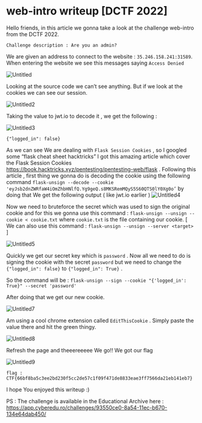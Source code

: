 # web-intro writeup [DCTF 2022]

Hello friends, in this article we gonna take a look at the challenge web-intro from the DCTF 2022.

`Challenge description : Are you an admin?`

We are given an address to connect to the website : `35.246.158.241:31589`.
When entering the website we see this messages saying `Access Denied`


![Untitled](https://user-images.githubusercontent.com/55143192/154682416-75910091-87da-4bb7-a6ae-2270bae44b9b.png)

Looking at the source code we can’t see anything. But if we look at the cookies we can see our session.

![Untitled2](https://user-images.githubusercontent.com/55143192/154682466-fa96058a-0432-4ff2-8f0d-1cd7dad655d1.png)

Taking the value to jwt.io to decode it , we get the following :

![Untitled3](https://user-images.githubusercontent.com/55143192/154682516-1ef59ba5-647b-40e4-aec1-1a8f271333d5.png)

`{"logged_in": false}`

As we can see We are dealing with `Flask Session Cookies` , so I googled some “flask cheat sheet hacktricks” I got this amazing article which cover the Flask Session Cookies
https://book.hacktricks.xyz/pentesting/pentesting-web/flask .
Following this article , first thing we gonna do is decoding the cookie using the following command `flask-unsign --decode --cookie 'eyJsb2dnZWRfaW4iOmZhbHNlfQ.Yg9geQ.s8MKSRemMQyS5S60QTS0lY0Xg0o’` by doing that We get the following output ( like jwt.io earlier )
![Untitled4](https://user-images.githubusercontent.com/55143192/154682876-71b4251e-c84c-4fe6-aefe-39cb1ad76390.png)

Now we need to bruteforce the secret which was used to sign the original cookie and for this we gonna use this command :
`flask-unsign --unsign --cookie < cookie.txt` where `cookie.txt` is the file containing our cookie. [ We can also use this command : `flask-unsign --unsign --server <target>` ] 

![Untitled5](https://user-images.githubusercontent.com/55143192/154683028-690ea2cb-6527-4723-9e40-0a75c21bb6dc.png)

Quickly we get our secret key which is `password` . Now all we need to do is signing the cookie with the secret `password` but we need to change the `{"logged_in": false}` to `{"logged_in": True}` .

So the command will be : `flask-unsign --sign --cookie "{'logged_in': True}" --secret 'password'`

After doing that we get our new cookie.

![Untitled7](https://user-images.githubusercontent.com/55143192/154683085-956d94b2-39ab-40be-8369-0abbd83dd680.png)

Am using a cool chrome extension called `EditThisCookie` . Simply paste the value there and hit the green thingy.

![Untitled8](https://user-images.githubusercontent.com/55143192/154683179-ff942d2b-1d75-4af6-abe2-ba5700493e8e.png)

Refresh the page and theeereeeee We go!! We got our flag 

![Untitled9](https://user-images.githubusercontent.com/55143192/154684162-60aa982a-bab4-4b56-8c12-ce6fd95eadea.png)

`flag : CTF{66bf8ba5c3ee2bd230f5cc2de57c1f09f471de8833eae3ff7566da21eb141eb7}`

I hope You enjoyed this writeup :)

PS : The challenge is available in the Educational Archive here : 
https://app.cyberedu.ro/challenges/93550ce0-8a54-11ec-b670-134e64dab450/

